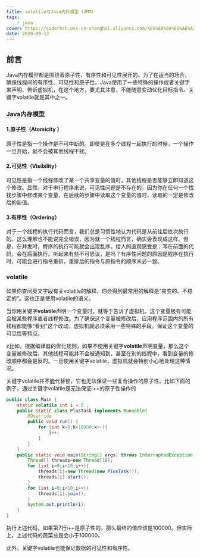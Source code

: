 ```yaml
---
title: volatile与Java内存模型（JMM）
tags: 
    - java
cover: https://coderhch.oss-cn-shanghai.aliyuncs.com/%E5%8D%9A%E5%AE%A2%E5%9B%BE%E7%89%87/2020_02_21_18_08_IMG_0995.JPG 
date: 2020-09-13
---
```


## 前言

Java内存模型都是围绕着原子性、有序性和可见性展开的。为了在适当的场合，确保线程间的有序性、可见性和原子性。Java使用了一些特殊的操作或者关键字来声明、告诉虚拟机，在这个地方，要尤其注意，不能随意变动优化目标指令。关键字volatile就是其中之一。

### Java内存模型

#### 1.原子性（Atomicity ）

原子性是指一个操作是不可中断的。即使是在多个线程一起执行的时候，一个操作一旦开始，就不会被其他线程干扰。

#### 2.可见性（Visibility）

可见性是指一个线程修改了某一个共享变量的值时，其他线程是否能够立即知道这个修改。显然，对于串行程序来说，可见性问题是不存在的。因为你在任何一个找找步骤中修改某个变量，在后续的步骤中读取这个变量的值时，读取的一定是修改后的新值。

#### 3.有序性（Ordering）

对于一个线程的执行代码而言，我们总是习惯性地认为代码是从前往后依次执行的。这么理解也不能说完全错误，因为就一个线程而言，确实会表现成这样。但是，在并发时，程序的执行可能就会出现乱序。给人的直观感受是：写在前面的代码，会在后面执行。听起来有些不可思议，是吗？有序性问题的原因是程序在执行时，可能会进行指令重排，重排后的指令与原指令的顺序未必一致。

### volatile

如果你查阅英文字段有关volatile的解释，你会得到最常用的解释是“易变的、不稳定的”。这也正是使用volatile的语义。

当你用关键字**volatile**声明一个变量时，就等于告诉了虚拟机，这个变量极有可能会被某些程序或者线程修改。为了确保这个变量被修改后，应用程序范围内的所有线程都能够"看到"这个改动，虚拟机就必须采用一些特殊的手段，保证这个变量的可见性等特点。

z比如，根据编译器的优化规则，如果不使用关键字**volatile**声明变量，那么这个变量被修改后，其他线程可能并不会被通知到，甚至在别的线程中，看到变量的修改顺序都会是反的。一旦使用关键字volatile，虚拟机就会特别小心地处理这种情况。

关键字volatile并不能代替锁，它也无法保证一些复合操作的原子性。比如下面的例子，通过关键字volatile是无法保证i++的原子性操作的

```java
public class Main {
    static volatile int i = 0 ;
    public static class PlusTask implements Runnable{
        @Override
        public void run() {
            for (int k=0;k<10000;k++){
                i++;
            }
        }
    }
    public static void main(String[] args) throws InterruptedException {
        Thread[] threads=new Thread[10];
        for (int i=0;i<10;i++){
            threads[i]=new Thread(new PlusTask());
            threads[i].start();
        }
        for (int i=0;i<10;i++){
            threads[i].join();
        }
        System.out.println(i);
    }
}

```

执行上述代码，如果第7行i++是原子性的，那么最终的值应该是100000。但实际上，上述代码的蔬菜总是会小于100000。

此外，关键字volatile也能保证数据的可见性和有序性。
